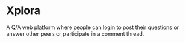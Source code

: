 # Xplora
A Q/A web platform where people can login to post their questions or answer other peers or participate in a comment thread.
